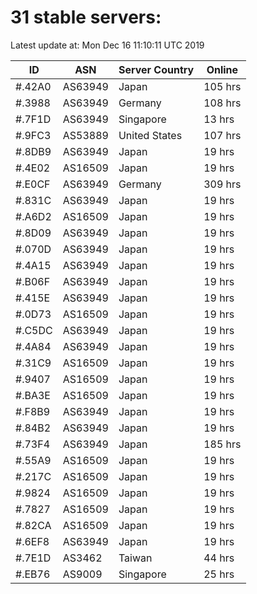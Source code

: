 # 31 stable servers:

Latest update at: Mon Dec 16 11:10:11 UTC 2019

| ID | ASN | Server Country | Online |
| -- | --- | -------------- | ------ |
| #.42A0 | AS63949 | Japan | 105 hrs |
| #.3988 | AS63949 | Germany | 108 hrs |
| #.7F1D | AS63949 | Singapore | 13 hrs |
| #.9FC3 | AS53889 | United States | 107 hrs |
| #.8DB9 | AS63949 | Japan | 19 hrs |
| #.4E02 | AS16509 | Japan | 19 hrs |
| #.E0CF | AS63949 | Germany | 309 hrs |
| #.831C | AS63949 | Japan | 19 hrs |
| #.A6D2 | AS16509 | Japan | 19 hrs |
| #.8D09 | AS63949 | Japan | 19 hrs |
| #.070D | AS63949 | Japan | 19 hrs |
| #.4A15 | AS63949 | Japan | 19 hrs |
| #.B06F | AS63949 | Japan | 19 hrs |
| #.415E | AS63949 | Japan | 19 hrs |
| #.0D73 | AS16509 | Japan | 19 hrs |
| #.C5DC | AS63949 | Japan | 19 hrs |
| #.4A84 | AS63949 | Japan | 19 hrs |
| #.31C9 | AS16509 | Japan | 19 hrs |
| #.9407 | AS16509 | Japan | 19 hrs |
| #.BA3E | AS16509 | Japan | 19 hrs |
| #.F8B9 | AS63949 | Japan | 19 hrs |
| #.84B2 | AS63949 | Japan | 19 hrs |
| #.73F4 | AS63949 | Japan | 185 hrs |
| #.55A9 | AS16509 | Japan | 19 hrs |
| #.217C | AS16509 | Japan | 19 hrs |
| #.9824 | AS16509 | Japan | 19 hrs |
| #.7827 | AS16509 | Japan | 19 hrs |
| #.82CA | AS16509 | Japan | 19 hrs |
| #.6EF8 | AS63949 | Japan | 19 hrs |
| #.7E1D | AS3462 | Taiwan | 44 hrs |
| #.EB76 | AS9009 | Singapore | 25 hrs |

